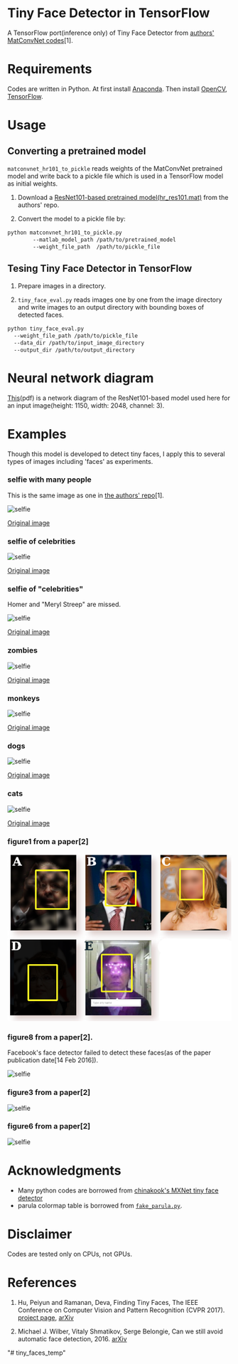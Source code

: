 # Tiny Face Detector in TensorFlow

 A TensorFlow port(inference only) of Tiny Face Detector from [authors' MatConvNet codes](https://github.com/peiyunh/tiny)[1].

# Requirements

Codes are written in Python. At first install [Anaconda](https://docs.anaconda.com/anaconda/install.html).
Then install [OpenCV](https://github.com/opencv/opencv), [TensorFlow](https://www.tensorflow.org/).

# Usage

## Converting a pretrained model

`matconvnet_hr101_to_pickle` reads weights of the MatConvNet pretrained model and 
write back to a pickle file which is used in a TensorFlow model as initial weights.

1. Download a [ResNet101-based pretrained model(hr_res101.mat)](https://www.cs.cmu.edu/%7Epeiyunh/tiny/hr_res101.mat) 
from the authors' repo.

2. Convert the model to a pickle file by:
```
python matconvnet_hr101_to_pickle.py 
        --matlab_model_path /path/to/pretrained_model 
        --weight_file_path  /path/to/pickle_file
```

## Tesing Tiny Face Detector in TensorFlow

1. Prepare images in a directory. 

2. `tiny_face_eval.py` reads images one by one from the image directory and 
write images to an output directory with bounding boxes of detected faces.
```
python tiny_face_eval.py
  --weight_file_path /path/to/pickle_file
  --data_dir /path/to/input_image_directory
  --output_dir /path/to/output_directory
```

# Neural network diagram

[This](https://github.com/cydonia999/Tiny_Faces_in_Tensorflow/blob/master/networks/ResNet101.pdf)(pdf) is 
a network diagram of the ResNet101-based model used here for an input image(height: 1150, width: 2048, channel: 3).


# Examples

Though this model is developed to detect tiny faces, I apply this to several types of images including 'faces' 
as experiments.

### selfie with many people
This is the same image as one in [the authors' repo](https://github.com/peiyunh/tiny)[1].

![selfie](https://github.com/cydonia999/Tiny_Faces_in_Tensorflow/blob/master/images/selfie.jpg?raw=true)

[Original image](https://github.com/peiyunh/tiny/blob/master/data/demo/selfie.jpg)

### selfie of celebrities
![selfie](https://github.com/cydonia999/Tiny_Faces_in_Tensorflow/blob/master/images/celeb.jpg?raw=true)

[Original image](https://twitter.com/thesimpsons/status/441000198995582976)

### selfie of "celebrities"
Homer and "Meryl Streep" are missed.

![selfie](https://github.com/cydonia999/Tiny_Faces_in_Tensorflow/blob/master/images/celeb2.jpg?raw=true)

[Original image](https://twitter.com/thesimpsons/status/441000198995582976)

### zombies
![selfie](https://github.com/cydonia999/Tiny_Faces_in_Tensorflow/blob/master/images/zombies.jpg?raw=true)

[Original image](http://www.talkingwalkingdead.com/2012/03/walk-on-by.html)

### monkeys
![selfie](https://github.com/cydonia999/Tiny_Faces_in_Tensorflow/blob/master/images/monkeys.jpg?raw=true)

[Original image](http://intisari.grid.id/index.php/Techno/Science/Manusia-Saling-Mengenal-Wajah-Simpanse-Saling-Mengenal-Pantat)

### dogs
![selfie](https://github.com/cydonia999/Tiny_Faces_in_Tensorflow/blob/master/images/dogs.jpg?raw=true)

[Original image](http://www.socialitelife.com/photos/sweet-crazy-woman-adopts-1500-dogs-200-cats/some-may-think-shes-barking-mad-but-one-chinese-woman-adopted-1500-stray-dogs)

### cats
![selfie](https://github.com/cydonia999/Tiny_Faces_in_Tensorflow/blob/master/images/cats.png?raw=true)

[Original image](http://kodex.me/clanak/80268/na-ovom-ostrvu-macke-su-najbrojniji-stanovnici)

### figure1 from a paper[2]
![selfie](https://github.com/cydonia999/Tiny_Faces_in_Tensorflow/blob/master/images/fig1.png?raw=true)

### figure8 from a paper[2]. 
Facebook's face detector failed to detect these faces(as of the paper publication date[14 Feb 2016]).

![selfie](https://github.com/cydonia999/Tiny_Faces_in_Tensorflow/blob/master/images/fig8.png?raw=true)

### figure3 from a paper[2]
![selfie](https://github.com/cydonia999/Tiny_Faces_in_Tensorflow/blob/master/images/fig3.png?raw=true)

### figure6 from a paper[2]
![selfie](https://github.com/cydonia999/Tiny_Faces_in_Tensorflow/blob/master/images/fig6.png?raw=true)

# Acknowledgments

- Many python codes are borrowed from [chinakook's MXNet tiny face detector](https://github.com/chinakook/hr101_mxnet)
- parula colormap table is borrowed from [`fake_parula.py`](https://github.com/BIDS/colormap/blob/master/fake_parula.py).

# Disclaimer

Codes are tested only on CPUs, not GPUs.

# References

1. Hu, Peiyun and Ramanan, Deva,
     Finding Tiny Faces,
     The IEEE Conference on Computer Vision and Pattern Recognition (CVPR 2017).
     [project page](https://www.cs.cmu.edu/~peiyunh/tiny/), [arXiv](https://arxiv.org/abs/1612.04402)

2. Michael J. Wilber, Vitaly Shmatikov, Serge Belongie,
     Can we still avoid automatic face detection, 2016.
     [arXiv](https://arxiv.org/abs/1602.04504)

"# tiny_faces_temp" 
